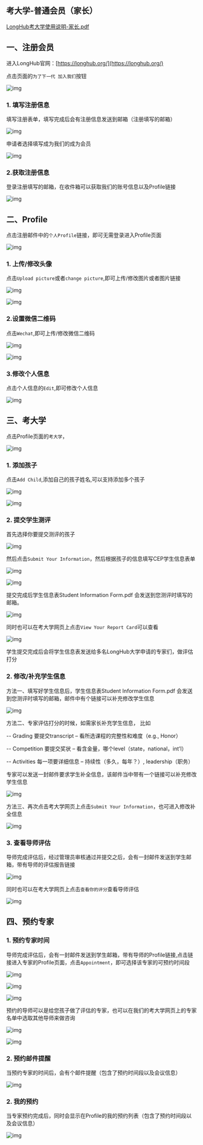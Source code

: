 ## 考大学-普通会员（家长）

[LongHub考大学使用说明-家长.pdf](https://drive.google.com/file/d/11BXZYzz0N8_VQZ4Lt7qzExc9RZNg4ulL/view?usp=sharing)

## 一、注册会员

进入LongHub官网：[https://longhub.org/](https://longhub.org/)

点击页面的`为了下一代 加入我们`按钮

![img](../assets/0.png)

### 1. 填写注册信息

填写注册表单，填写完成后会有注册信息发送到邮箱（注册填写的邮箱）

![img](../assets/1.png)

申请者选择填写成为我们的成为会员

![img](../assets/23.png)

### 2.获取注册信息

登录注册填写的邮箱，在收件箱可以获取我们的账号信息以及Profile链接

![img](../assets/48.png)

## 二、Profile

点击注册邮件中的`个人Profile`链接，即可无需登录进入Profile页面

![img](../assets/49.png)

### 1. 上传/修改头像

点击`Upload picture`或者`change picture`,即可上传/修改图片或者图片链接

![img](../assets/26.png)

![img](../assets/6.png)

### 2.设置微信二维码

点击`Wechat`,即可上传/修改微信二维码

![img](../assets/27.png)

![img](../assets/8.png)

### 3.修改个人信息

点击个人信息的`Edit`,即可修改个人信息

![img](../assets/28.png)

## 三、考大学

点击Profile页面的`考大学`，

![img](../assets/29.png)

### 1. 添加孩子

点击`Add Child`,添加自己的孩子姓名,可以支持添加多个孩子

![img](../assets/30.png)

![img](../assets/31.png)

### 2. 提交学生测评

首先选择你要提交测评的孩子

![img](../assets/32.png)

然后点击`Submit Your Information`，然后根据孩子的信息填写CEP学生信息表单

![img](../assets/33.png)

![img](../assets/34.png)

提交完成后学生信息表Student Information Form.pdf 会发送到您测评时填写的邮箱。

![img](../assets/53.png)

同时也可以在考大学网页上点击`View Your Report Card`可以查看

![img](../assets/36.png)

学生提交完成后会将学生信息表发送给多名LongHub大学申请的专家们，做评估打分

### 2. 修改/补充学生信息

方法一、填写好学生信息后，学生信息表Student Information Form.pdf 会发送到您测评时填写的邮箱，邮件中有个链接可以补充修改学生信息

![img](../assets/37.png)

方法二、专家评估打分的时候，如需家长补充学生信息，
比如

-- Grading 要提交transcript – 看所选课程的完整性和难度（e.g., Honor）

-- Competition 要提交奖状 – 看含金量，哪个level（state，national，int’l）

-- Activities 每一项要详细信息 – 持续性（多久，每年？）, leadership（职务）

专家可以发送一封邮件要求学生补全信息，该邮件当中带有一个链接可以补充修改学生信息

![img](../assets/38.png)

方法三、再次点击考大学网页上点击`Submit Your Information`，也可进入修改补全信息

![img](../assets/33.png)

### 3. 查看导师评估

导师完成评估后，经过管理员审核通过并提交之后，会有一封邮件发送到学生邮箱，带有导师的评估报告链接

![img](../assets/39.png)

同时也可以在考大学网页上点击`查看你的评分`查看导师评估

![img](../assets/54.png)


## 四、预约专家

### 1. 预约专家时间

导师完成评估后，会有一封邮件发送到学生邮箱，带有导师的Profile链接,点击链接进入专家的Profile页面，点击`Appointment`，即可选择该专家的可预约时间段

![img](../assets/39.png)

![img](../assets/42.png)

![img](../assets/43.png)

预约的导师可以是给您孩子做了评估的专家，也可以在我们的考大学网页上的专家名单中选取其他导师来做咨询

![img](../assets/46.png)

![img](../assets/47.png)

### 2. 预约邮件提醒

当预约专家的时间后，会有个邮件提醒（包含了预约时间段以及会议信息）

![img](../assets/44.png)

### 2. 我的预约

当专家预约完成后，同时会显示在Profile的我的预约列表（包含了预约时间段以及会议信息）

![img](../assets/45.png)

